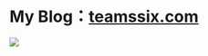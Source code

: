 # My Blog：[teamssix.com](https://www.teamssix.com)

![](https://teamssix.oss-cn-hangzhou.aliyuncs.com/TeamsSix_Subscription_Logo2.png)